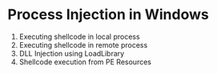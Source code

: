 # Process Injection in Windows

1. Executing shellcode in local process
1. Executing shellcode in remote process
1. DLL Injection using LoadLibrary
1. Shellcode execution from PE Resources
